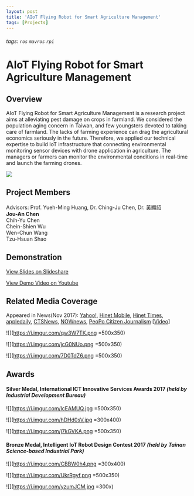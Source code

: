 ```yaml
---
layout: post
title: 'AIoT Flying Robot for Smart Agriculture Management'
tags: [Projects]
---
```


###### tags: `ros` `mavros` `rpi` 

# AIoT Flying Robot for Smart Agriculture Management

## Overview
AIoT Flying Robot for Smart Agriculture Management is a research project aims at alleviating pest damage on crops in farmland. We considered the population aging concern in Taiwan, and few youngsters devoted to taking care of farmland. The lacks of farming experience can drag the agricultural economics seriously in the future. Therefore, we applied our technical expertise to build IoT infrastructure that connecting environmental monitoring sensor devices with drone application in agriculture. The managers or farmers can monitor the environmental conditions in real-time and launch the farming drones. 

![](https://i.imgur.com/n4y0L7X.jpg)


## Project Members
Advisors: Prof. Yueh-Ming Huang, Dr. Ching-Ju Chen, Dr. 黃顯詔<br/>
**Jou-An Chen**<br/>
Chih-Yu Chen<br/>
Chein-Shien Wu<br/>
Wen-Chun Wang<br/>
Tzu-Hsuan Shao<br/>


## Demonstration
[View Slides on Slideshare](https://www.slideshare.net/CarolChen11/aiot-flying-robot-for-smart-agricultural-management)

[View Demo Video on Youtube](https://www.youtube.com/watch?v=ZNntgPNxKQ4)


## Related Media Coverage
Appeared in News(Nov 2017): [Yahoo!](https://tw.news.yahoo.com/2017%E5%B9%B4%E6%99%BA%E6%85%A7%E8%81%AF%E7%B6%B2%E6%A9%9F%E5%99%A8%E4%BA%BA%E5%A4%A7%E8%B3%BD-20%E7%B5%84%E9%AB%98%E6%89%8B%E6%B1%BA%E6%88%B0%E5%8D%97%E7%A7%91-150857028.html), [Hinet Mobile](https://times.hinet.net/mobile/news/20941227), [Hinet Times](https://times.hinet.net/news/20941805), [appledaily](https://tw.appledaily.com/new/realtime/20171105/1235495/), [CTSNews](http://news.cts.com.tw/taiwannews/society/201711/201711061898264.html#.WgvlmmiCzIU), [NOWnews](https://www.nownews.com/news/20171105/2638659), [PeoPo Citizen Journalism](http://www.peopo.org/news/350447) [[Video](https://www.youtube.com/watch?v=6GL80jz7SZI)]

![](https://i.imgur.com/qw3W7TK.png =500x350)

![](https://i.imgur.com/jcG0NUo.png =500x350)

![](https://i.imgur.com/7D0TdZ6.png =500x350)


## Awards 
#### Silver Medal, International ICT Innovative Services Awards 2017 *(held by Industrial Development Bureau)* 

![](https://i.imgur.com/lcEAMUQ.jpg =500x350)

![](https://i.imgur.com/hDHd0sV.jpg =300x400)

![](https://i.imgur.com/j7kGVKA.png =500x350)

#### Bronze Medal, Intelligent IoT Robot Design Contest 2017 *(held by Tainan Science-based Industrial Park)*

![](https://i.imgur.com/CBBW0h4.png =300x400)

![](https://i.imgur.com/UkrRgyf.png =500x350)

![](https://i.imgur.com/yzumJCM.jpg =300x)
